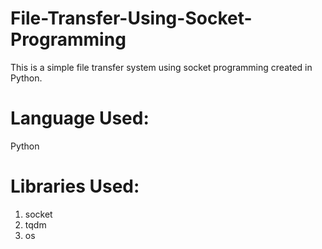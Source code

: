 # File-Transfer-Using-Socket-Programming

This is a simple file transfer system using socket programming created in Python.

# Language Used:
  Python
  
# Libraries Used:
  1. socket
  2. tqdm
  3. os 
  
